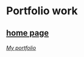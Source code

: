 # Portfolio work

## [home page](https://n1ks0n.github.io/mlg/about)

###### [My portfolio](https://kwork.ru/user/n1ks_on)
